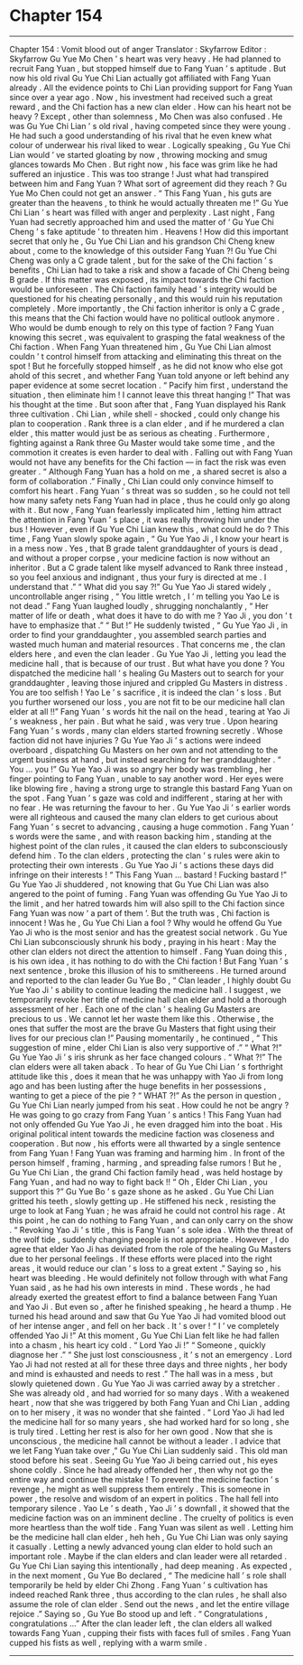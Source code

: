 
# Chapter 154


---

Chapter 154 : Vomit blood out of anger
Translator :
Skyfarrow
Editor :
Skyfarrow
Gu Yue Mo Chen ’ s heart was very heavy .
He had planned to recruit Fang Yuan , but stopped himself due to Fang Yuan ’ s aptitude .
But now his old rival Gu Yue Chi Lian actually got affiliated with Fang Yuan already . All the evidence points to Chi Lian providing support for Fang Yuan since over a year ago .
Now , his investment had received such a great reward , and the Chi faction has a new clan elder . How can his heart not be heavy ?
Except , other than solemness , Mo Chen was also confused .
He was Gu Yue Chi Lian ’ s old rival , having competed since they were young . He had such a good understanding of his rival that he even knew what colour of underwear his rival liked to wear .
Logically speaking , Gu Yue Chi Lian would ’ ve started gloating by now , throwing mocking and smug glances towards Mo Chen . But right now , his face was grim like he had suffered an injustice .
This was too strange !
Just what had transpired between him and Fang Yuan ? What sort of agreement did they reach ?
Gu Yue Mo Chen could not get an answer .
“ This Fang Yuan , his guts are greater than the heavens , to think he would actually threaten me !” Gu Yue Chi Lian ’ s heart was filled with anger and perplexity .
Last night , Fang Yuan had secretly approached him and used the matter of ‘ Gu Yue Chi Cheng ’ s fake aptitude ’ to threaten him .
Heavens !
How did this important secret that only he , Gu Yue Chi Lian and his grandson Chi Cheng knew about , come to the knowledge of this outsider Fang Yuan ?!
Gu Yue Chi Cheng was only a C grade talent , but for the sake of the Chi faction ’ s benefits , Chi Lian had to take a risk and show a facade of Chi Cheng being B grade .
If this matter was exposed , its impact towards the Chi faction would be unforeseen . The Chi faction family head ’ s integrity would be questioned for his cheating personally , and this would ruin his reputation completely . More importantly , the Chi faction inheritor is only a C grade , this means that the Chi faction would have no political outlook anymore . Who would be dumb enough to rely on this type of faction ?
Fang Yuan knowing this secret , was equivalent to grasping the fatal weakness of the Chi faction .
When Fang Yuan threatened him , Gu Yue Chi Lian almost couldn ’ t control himself from attacking and eliminating this threat on the spot !
But he forcefully stopped himself , as he did not know who else got ahold of this secret , and whether Fang Yuan told anyone or left behind any paper evidence at some secret location .
“ Pacify him first , understand the situation , then eliminate him ! I cannot leave this threat hanging !” That was his thought at the time .
But soon after that , Fang Yuan displayed his Rank three cultivation .
Chi Lian , while shell - shocked , could only change his plan to cooperation .
Rank three is a clan elder , and if he murdered a clan elder , this matter would just be as serious as cheating .
Furthermore , fighting against a Rank three Gu Master would take some time , and the commotion it creates is even harder to deal with .
Falling out with Fang Yuan would not have any benefits for the Chi faction — in fact the risk was even greater .
“ Although Fang Yuan has a hold on me , a shared secret is also a form of collaboration .” Finally , Chi Lian could only convince himself to comfort his heart . Fang Yuan ’ s threat was so sudden , so he could not tell how many safety nets Fang Yuan had in place , thus he could only go along with it .
But now , Fang Yuan fearlessly implicated him , letting him attract the attention in Fang Yuan ’ s place , it was really throwing him under the bus !
However , even if Gu Yue Chi Lian knew this , what could he do ?
This time , Fang Yuan slowly spoke again , “ Gu Yue Yao Ji , I know your heart is in a mess now . Yes , that B grade talent granddaughter of yours is dead , and without a proper corpse , your medicine faction is now without an inheritor . But a C grade talent like myself advanced to Rank three instead , so you feel anxious and indignant , thus your fury is directed at me . I understand that .”
“ What did you say ?!” Gu Yue Yao Ji stared widely , uncontrollable anger rising , “ You little wretch , I ’ m telling you Yao Le is not dead .”
Fang Yuan laughed loudly , shrugging nonchalantly , “ Her matter of life or death , what does it have to do with me ? Yao Ji , you don ’ t have to emphasize that .”
“ But !” He suddenly twisted , “ Gu Yue Yao Ji , in order to find your granddaughter , you assembled search parties and wasted much human and material resources . That concerns me , the clan elders here , and even the clan leader . Gu Yue Yao Ji , letting you lead the medicine hall , that is because of our trust . But what have you done ? You dispatched the medicine hall ’ s healing Gu Masters out to search for your granddaughter , leaving those injured and crippled Gu Masters in distress . You are too selfish ! Yao Le ’ s sacrifice , it is indeed the clan ’ s loss . But you further worsened our loss , you are not fit to be our medicine hall clan elder at all !!”
Fang Yuan ’ s words hit the nail on the head , tearing at Yao Ji ’ s weakness , her pain .
But what he said , was very true .
Upon hearing Fang Yuan ’ s words , many clan elders started frowning secretly .
Whose faction did not have injuries ? Gu Yue Yao Ji ’ s actions were indeed overboard , dispatching Gu Masters on her own and not attending to the urgent business at hand , but instead searching for her granddaughter .
“ You … you !” Gu Yue Yao Ji was so angry her body was trembling , her finger pointing to Fang Yuan , unable to say another word . Her eyes were like blowing fire , having a strong urge to strangle this bastard Fang Yuan on the spot .
Fang Yuan ’ s gaze was cold and indifferent , staring at her with no fear .
He was returning the favour to her . Gu Yue Yao Ji ’ s earlier words were all righteous and caused the many clan elders to get curious about Fang Yuan ’ s secret to advancing , causing a huge commotion . Fang Yuan ’ s words were the same , and with reason backing him , standing at the highest point of the clan rules , it caused the clan elders to subconsciously defend him .
To the clan elders , protecting the clan ’ s rules were akin to protecting their own interests .
Gu Yue Yao Ji ’ s actions these days did infringe on their interests !
“ This Fang Yuan … bastard ! Fucking bastard !” Gu Yue Yao Ji shuddered , not knowing that Gu Yue Chi Lian was also angered to the point of fuming .
Fang Yuan was offending Gu Yue Yao Ji to the limit , and her hatred towards him will also spill to the Chi faction since Fang Yuan was now ‘ a part of them ’.
But the truth was , Chi faction is innocent !
Was he , Gu Yue Chi Lian a fool ? Why would he offend Gu Yue Yao Ji who is the most senior and has the greatest social network .
Gu Yue Chi Lian subconsciously shrunk his body , praying in his heart : May the other clan elders not direct the attention to himself . Fang Yuan doing this , is his own idea , it has nothing to do with the Chi faction !
But Fang Yuan ’ s next sentence , broke this illusion of his to smithereens .
He turned around and reported to the clan leader Gu Yue Bo , “ Clan leader , I highly doubt Gu Yue Yao Ji ’ s ability to continue leading the medicine hall . I suggest , we temporarily revoke her title of medicine hall clan elder and hold a thorough assessment of her . Each one of the clan ’ s healing Gu Masters are precious to us . We cannot let her waste them like this . Otherwise , the ones that suffer the most are the brave Gu Masters that fight using their lives for our precious clan !”
Pausing momentarily , he continued , “ This suggestion of mine , elder Chi Lian is also very supportive of .”
“ What ?!” Gu Yue Yao Ji ’ s iris shrunk as her face changed colours .
“ What ?!” The clan elders were all taken aback . To hear of Gu Yue Chi Lian ’ s forthright attitude like this , does it mean that he was unhappy with Yao Ji from long ago and has been lusting after the huge benefits in her possessions , wanting to get a piece of the pie ?
“ WHAT ?!” As the person in question , Gu Yue Chi Lian nearly jumped from his seat .
How could he not be angry ?
He was going to go crazy from Fang Yuan ’ s antics !
This Fang Yuan had not only offended Gu Yue Yao Ji , he even dragged him into the boat .
His original political intent towards the medicine faction was closeness and cooperation . But now , his efforts were all thwarted by a single sentence from Fang Yuan !
Fang Yuan was framing and harming him . In front of the person himself , framing , harming , and spreading false rumors !
But he , Gu Yue Chi Lian , the grand Chi faction family head , was held hostage by Fang Yuan , and had no way to fight back !!
“ Oh , Elder Chi Lian , you support this ?” Gu Yue Bo ’ s gaze shone as he asked .
Gu Yue Chi Lian gritted his teeth , slowly getting up .
He stiffened his neck , resisting the urge to look at Fang Yuan ; he was afraid he could not control his rage .
At this point , he can do nothing to Fang Yuan , and can only carry on the show .
“ Revoking Yao Ji ’ s title , this is Fang Yuan ’ s sole idea . With the threat of the wolf tide , suddenly changing people is not appropriate . However , I do agree that elder Yao Ji has deviated from the role of the healing Gu Masters due to her personal feelings . If these efforts were placed into the right areas , it would reduce our clan ’ s loss to a great extent .”
Saying so , his heart was bleeding .
He would definitely not follow through with what Fang Yuan said , as he had his own interests in mind . These words , he had already exerted the greatest effort to find a balance between Fang Yuan and Yao Ji .
But even so , after he finished speaking , he heard a thump .
He turned his head around and saw that Gu Yue Yao Ji had vomited blood out of her intense anger , and fell on her back .
It ’ s over !
“ I ’ ve completely offended Yao Ji !” At this moment , Gu Yue Chi Lian felt like he had fallen into a chasm , his heart icy cold .
“ Lord Yao Ji !”
“ Someone , quickly diagnose her .”
“ She just lost consciousness , it ’ s not an emergency . Lord Yao Ji had not rested at all for these three days and three nights , her body and mind is exhausted and needs to rest .”
The hall was in a mess , but slowly quietened down .
Gu Yue Yao Ji was carried away by a stretcher .
She was already old , and had worried for so many days . With a weakened heart , now that she was triggered by both Fang Yuan and Chi Lian , adding on to her misery , it was no wonder that she fainted .
“ Lord Yao Ji had led the medicine hall for so many years , she had worked hard for so long , she is truly tired . Letting her rest is also for her own good . Now that she is unconscious , the medicine hall cannot be without a leader . I advice that we let Fang Yuan take over ,” Gu Yue Chi Lian suddenly said .
This old man stood before his seat . Seeing Gu Yue Yao Ji being carried out , his eyes shone coldly .
Since he had already offended her , then why not go the entire way and continue the mistake ! To prevent the medicine faction ’ s revenge , he might as well suppress them entirely . This is someone in power , the resolve and wisdom of an expert in politics .
The hall fell into temporary silence .
Yao Le ’ s death , Yao Ji ’ s downfall , it showed that the medicine faction was on an imminent decline . The cruelty of politics is even more heartless than the wolf tide .
Fang Yuan was silent as well .
Letting him be the medicine hall clan elder , heh heh , Gu Yue Chi Lian was only saying it casually .
Letting a newly advanced young clan elder to hold such an important role . Maybe if the clan elders and clan leader were all retarded .
Gu Yue Chi Lian saying this intentionally , had deep meaning .
As expected , in the next moment , Gu Yue Bo declared , “ The medicine hall ’ s role shall temporarily be held by elder Chi Zhong . Fang Yuan ’ s cultivation has indeed reached Rank three , thus according to the clan rules , he shall also assume the role of clan elder . Send out the news , and let the entire village rejoice .”
Saying so , Gu Yue Bo stood up and left .
“ Congratulations , congratulations …” After the clan leader left , the clan elders all walked towards Fang Yuan , cupping their fists with faces full of smiles .
Fang Yuan cupped his fists as well , replying with a warm smile .

---

